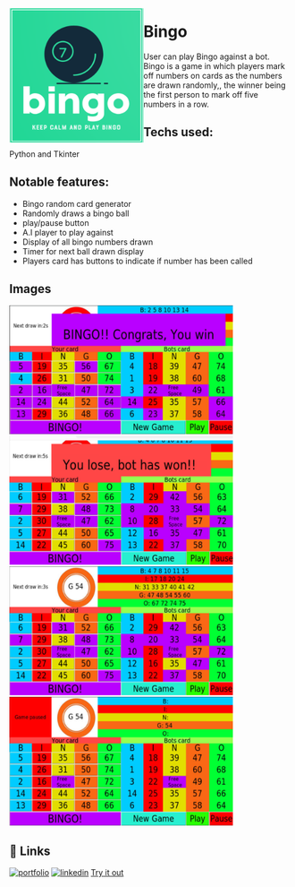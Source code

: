 
<a href="url"><img src="/images/Bingo_Logo.png" align="left" height="240" width="240" ></a>


# Bingo

User can play Bingo against a bot. Bingo is a game in which players mark off numbers on cards as the numbers are drawn randomly,, the winner being the first person to mark off five numbers in a row.

## Techs used: 
Python and Tkinter


## Notable features: 
- Bingo random card generator
- Randomly draws a bingo ball
- play/pause button
- A.I player to play against
- Display of all bingo numbers drawn
- Timer for next ball drawn display
- Players card has buttons to indicate if number has been called

## Images
<a href="url"><img src="/images/player_wins.png" height="230" width="400" ></a>
<a href="url"><img src="/images/bot_loses.png"  height="230" width="400" ></a>
<a href="url"><img src="/images/playing_bingo.png"  height="230" width="400" ></a>
<a href="url"><img src="/images/Paused.png" height="230" width="400" ></a>

## 🔗 Links
[![portfolio](https://img.shields.io/badge/my_portfolio-000?style=for-the-badge&logo=ko-fi&logoColor=white)](https://sergiomendozer.github.io/Portfolio/)
[![linkedin](https://img.shields.io/badge/linkedin-0A66C2?style=for-the-badge&logo=linkedin&logoColor=white)](https://www.linkedin.com/in/sergio-mendoza-software-developer/)
[Try it out](https://replit.com/@sergiomendozer/Bingo?v=1)


